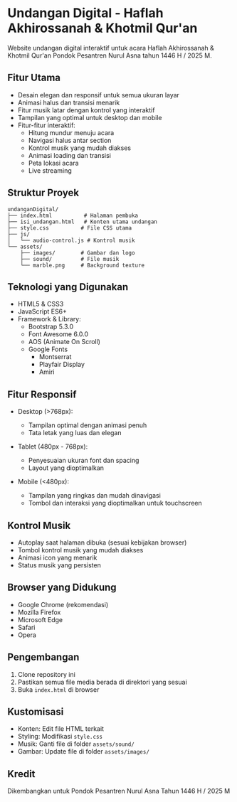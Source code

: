 # Undangan Digital - Haflah Akhirossanah & Khotmil Qur'an

Website undangan digital interaktif untuk acara Haflah Akhirossanah & Khotmil Qur'an Pondok Pesantren Nurul Asna tahun 1446 H / 2025 M.

## Fitur Utama

- Desain elegan dan responsif untuk semua ukuran layar
- Animasi halus dan transisi menarik
- Fitur musik latar dengan kontrol yang interaktif
- Tampilan yang optimal untuk desktop dan mobile
- Fitur-fitur interaktif:
  - Hitung mundur menuju acara
  - Navigasi halus antar section
  - Kontrol musik yang mudah diakses
  - Animasi loading dan transisi
  - Peta lokasi acara
  - Live streaming

## Struktur Proyek

```
undanganDigital/
├── index.html          # Halaman pembuka
├── isi_undangan.html   # Konten utama undangan
├── style.css          # File CSS utama
├── js/
│   └── audio-control.js # Kontrol musik
└── assets/
    ├── images/        # Gambar dan logo
    ├── sound/         # File musik
    └── marble.png     # Background texture
```

## Teknologi yang Digunakan

- HTML5 & CSS3
- JavaScript ES6+
- Framework & Library:
  - Bootstrap 5.3.0
  - Font Awesome 6.0.0
  - AOS (Animate On Scroll)
  - Google Fonts
    - Montserrat
    - Playfair Display
    - Amiri

## Fitur Responsif

- Desktop (>768px):
  - Tampilan optimal dengan animasi penuh
  - Tata letak yang luas dan elegan

- Tablet (480px - 768px):
  - Penyesuaian ukuran font dan spacing
  - Layout yang dioptimalkan

- Mobile (<480px):
  - Tampilan yang ringkas dan mudah dinavigasi
  - Tombol dan interaksi yang dioptimalkan untuk touchscreen

## Kontrol Musik

- Autoplay saat halaman dibuka (sesuai kebijakan browser)
- Tombol kontrol musik yang mudah diakses
- Animasi icon yang menarik
- Status musik yang persisten

## Browser yang Didukung

- Google Chrome (rekomendasi)
- Mozilla Firefox
- Microsoft Edge
- Safari
- Opera

## Pengembangan

1. Clone repository ini
2. Pastikan semua file media berada di direktori yang sesuai
3. Buka `index.html` di browser

## Kustomisasi

- Konten: Edit file HTML terkait
- Styling: Modifikasi `style.css`
- Musik: Ganti file di folder `assets/sound/`
- Gambar: Update file di folder `assets/images/`

## Kredit

Dikembangkan untuk Pondok Pesantren Nurul Asna
Tahun 1446 H / 2025 M
